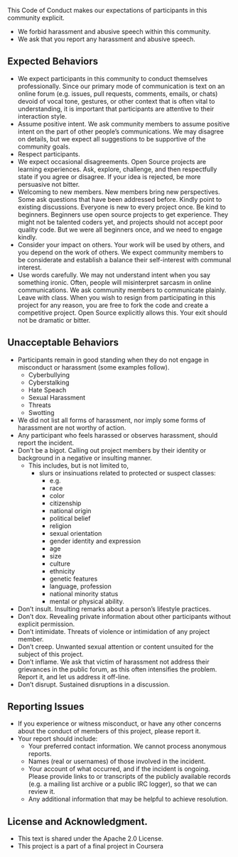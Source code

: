 This Code of Conduct makes our expectations of participants in this community explicit.
- We forbid harassment and abusive speech within this community.
- We ask that you report any harassment and abusive speech.
## Expected Behaviors
- We expect participants in this community to conduct themselves professionally. Since our primary mode of communication is text on an online forum (e.g. issues, pull requests, comments, emails, or chats) devoid of vocal tone, gestures, or other context that is often vital to understanding, it is important that participants are attentive to their interaction style.
- Assume positive intent. We ask community members to assume positive intent on the part of other people’s communications. We may disagree on details, but we expect all suggestions to be supportive of the community goals.
- Respect participants.
- We expect occasional disagreements. Open Source projects are learning experiences. Ask, explore, challenge, and then respectfully state if you agree or disagree. If your idea is rejected, be more persuasive not bitter.
- Welcoming to new members. New members bring new perspectives. Some ask questions that have been addressed before. Kindly point to existing discussions. Everyone is new to every project once.
Be kind to beginners. Beginners use open source projects to get experience. They might not be talented coders yet, and projects should not accept poor quality code. But we were all beginners once, and we need to engage kindly.
- Consider your impact on others. Your work will be used by others, and you depend on the work of others. We expect community members to be considerate and establish a balance their self-interest with communal interest.
- Use words carefully. We may not understand intent when you say something ironic. Often, people will misinterpret sarcasm in online communications. We ask community members to communicate plainly.
Leave with class. When you wish to resign from participating in this project for any reason, you are free to fork the code and create a competitive project. Open Source explicitly allows this. Your exit should not be dramatic or bitter.
## Unacceptable Behaviors
- Participants remain in good standing when they do not engage in misconduct or harassment (some examples follow).
  - Cyberbullying
  - Cyberstalking
  - Hate Speach
  - Sexual Harassment
  - Threats
  - Swotting
- We did not list all forms of harassment, nor imply some forms of harassment are not worthy of action.
- Any participant who feels harassed or observes harassment, should report the incident.
- Don’t be a bigot. Calling out project members by their identity or background in a negative or insulting manner.
  - This includes, but is not limited to,
    - slurs or insinuations related to protected or suspect classes:
      -  e.g.
        - race
        - color
        - citizenship
        - national origin
        - political belief
        - religion
        - sexual orientation
        - gender identity and expression
        - age
        - size
        - culture
        - ethnicity
        - genetic features
        - language, profession
        - national minority status
        - mental or physical ability.
- Don’t insult. Insulting remarks about a person’s lifestyle practices.
- Don’t dox. Revealing private information about other participants without explicit permission.
- Don’t intimidate. Threats of violence or intimidation of any project member.
- Don’t creep. Unwanted sexual attention or content unsuited for the subject of this project.
- Don’t inflame. We ask that victim of harassment not address their grievances in the public forum, as this often intensifies the problem. Report it, and let us address it off-line.
- Don’t disrupt. Sustained disruptions in a discussion.
## Reporting Issues
- If you experience or witness misconduct, or have any other concerns about the conduct of members of this project, please report it.
- Your report should include:
  - Your preferred contact information. We cannot process anonymous reports.
  - Names (real or usernames) of those involved in the incident.
  - Your account of what occurred, and if the incident is ongoing. Please provide links to or transcripts of the publicly available records (e.g. a mailing list archive or a public IRC logger), so that we can review it.
  - Any additional information that may be helpful to achieve resolution.
## License and Acknowledgment.
- This text is shared under the Apache 2.0 License.
- This project is a part of a final project in Coursera
